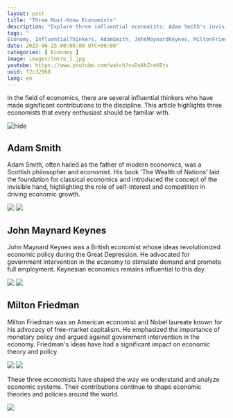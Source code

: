 ```yaml
---
layout: post
title: "Three Must-Know Economists"
description: "Explore three influential economists: Adam Smith's invisible hand, Keynes' policies, and Friedman's free-market ideas."
tags: "
Economy, InfluentialThinkers, AdamSmith, JohnMaynardKeynes, MiltonFriedman, EconomicContributions"
date: 2023-06-25 00:00:00 UTC+09:00"
categories: [ Economy ]
image: images/intro_1.jpg
youtube: https://www.youtube.com/watch?v=DnAhZceHIts
uuid: f2c32968
lang: en
---
```


In the field of economics, there are several influential thinkers who have made significant contributions to the discipline. This article highlights three economists that every enthusiast should be familiar with.

![hide](images/intro_1.jpg)


## Adam Smith
Adam Smith, often hailed as the father of modern economics, was a Scottish philosopher and economist. His book 'The Wealth of Nations' laid the foundation for classical economics and introduced the concept of the invisible hand, highlighting the role of self-interest and competition in driving economic growth.

![](images/main1_2.jpg)
![](images/main1_4.jpg)


## John Maynard Keynes
John Maynard Keynes was a British economist whose ideas revolutionized economic policy during the Great Depression. He advocated for government intervention in the economy to stimulate demand and promote full employment. Keynesian economics remains influential to this day.

![](images/main2_2.jpg)
![](images/main2_4.jpg)


## Milton Friedman
Milton Friedman was an American economist and Nobel laureate known for his advocacy of free-market capitalism. He emphasized the importance of monetary policy and argued against government intervention in the economy. Friedman's ideas have had a significant impact on economic theory and policy.

![](images/main3_2.jpg)
![](images/main3_3.jpg)




These three economists have shaped the way we understand and analyze economic systems. Their contributions continue to shape economic theories and policies around the world.

![](images/intro_2.jpg)